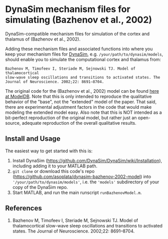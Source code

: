 # DynaSim mechanism files for simulating (Bazhenov et al., 2002)
 DynaSim-compatible mechanism files for simulation of the cortex and thalamus of
 (Bazhenov et al., 2002).

Adding these mechanism files and associated functions into where you keep your
mechanism files for [DynaSim](https://github.com/DynaSim/DynaSim), e.g.
`/your/path/to/dynasim/models`, should enable you to simulate the computational
cortex and thalamus from:

    Bazhenov M, Timofeev I, Steriade M, Sejnowski TJ. Model of thalamocortical
    slow-wave sleep oscillations and transitions to activated states. The
    Journal of Neuroscience. 2002;22: 8691–8704.

The original code for the (Bazhenov et al., 2002) model can be found [here at
ModelDB](https://senselab.med.yale.edu/ModelDB/ShowModel.cshtml?model=28189).
Note that this is only intended to reproduce the qualitative behavior of the
"base", not the "extended" model of the paper. That said, there are
experimental adjustment factors in the code that would make modeling the
extended model easy. Also note that this is NOT intended as a bit-perfect
reproduction of the original model, but rather just an open-source, adequate
reproduction of the overall qualitative results.

## Install and Usage
The easiest way to get started with this is:
1. Install DynaSim (https://github.com/DynaSim/DynaSim/wiki/Installation),
   including adding it to your MATLAB path.
2. `git clone` or download this code's repo
   (https://github.com/asoplata/dynasim-bazhenov-2002-model) into
   `'/your/path/to/dynasim/models'`, i.e. the `'models'` subdirectory of your
   copy of the DynaSim repo.
3. Start MATLAB, and run the main runscript `runBazhenovModel.m`.

## References
1. Bazhenov M, Timofeev I, Steriade M, Sejnowski TJ. Model of thalamocortical
   slow-wave sleep oscillations and transitions to activated states. The Journal
   of Neuroscience. 2002;22: 8691–8704.
